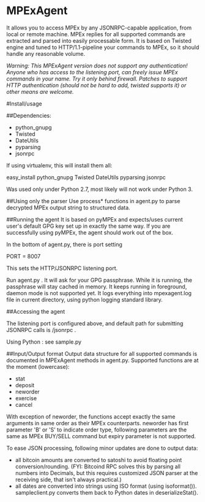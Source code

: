 MPExAgent
=========

It allows you to access MPEx by any JSONRPC-capable application, from local or 
remote  machine. MPEx replies for all supported commands are extracted and parsed into 
easily processable form. It is based on Twisted engine and tuned to HTTP/1.1-pipeline your commands to MPEx,
so it should handle any reasonable volume.

*Warning: This MPExAgent version does not support any authentication! Anyone 
who has access to the listening port, can freely issue MPEx commands in your name. Try it only behind firewall.
Patches to support HTTP authentication (should not be hard to add, twisted supports it) or other means are 
welcome.*

#Install/usage

##Dependencies:
* python_gnupg
* Twisted
* DateUtils 
* pyparsing
* jsonrpc

If using virtualenv, this will install them all:

easy_install python_gnupg Twisted DateUtils pyparsing jsonrpc

Was used only under Python 2.7, most likely will not work under Python 3.

##Using only the parser
Use process* functions in agent.py to parse decrypted MPEx output string to structured data.

##Running the agent
It is based on pyMPEx and expects/uses current user's default GPG key set up in exactly the same way. If you 
are successfully using pyMPEx, the agent should work out of the box.

In the bottom of agent.py, there is port setting

PORT = 8007

This sets the HTTP/JSONRPC listening port. 

Run agent.py . It will ask for your GPG passphrase. While it is running, the 
passphrase will stay cached in memory. It keeps running in foreground, daemon mode is not 
supported yet. It logs everything into mpexagent.log file in current directory, using 
python logging standard library.

##Accessing the agent

The listening port is configured above, and default path for submitting JSONRPC calls is /jsonrpc .

Using Python : see sample.py

##Input/Output format
Output data structure for all supported commands is documented in MPExAgent 
methods in agent.py. 
Supported functions are at the moment (lowercase):
* stat
* deposit
* neworder
* exercise
* cancel

With exception of neworder, the functions accept exactly the same arguments in 
same order as their MPEx counterparts. neworder has first parameter 'B' or 'S' 
to indicate order type, following parameters are the same as MPEx BUY/SELL command but expiry parameter is not supported.

To ease JSON processing, following minor updates are done to output data:
* all bitcoin amounts are converted to satoshi to avoid floating point conversion/rounding.
  (FYI: Bitcoind RPC solves this by parsing all numbers into Decimals, but this requires customized JSON 
  parser at the receiving side, that isn't always practical.)
* all dates are converted into strings using ISO format (using isoformat()). 
  sampleclient.py converts them back to Python dates in deserializeStat().

